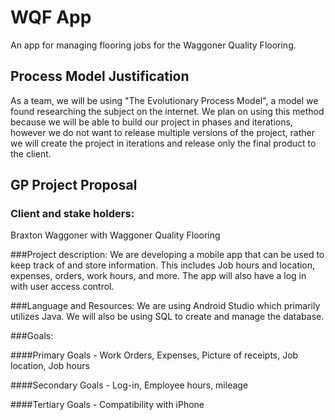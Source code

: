 # WQF App
An app for managing flooring jobs for the Waggoner Quality Flooring.

## Process Model Justification
As a team, we will be using "The Evolutionary Process Model", a model we found researching the subject on the internet. We plan on using this method because we will be able to build our project in phases and iterations, however we do not want to release multiple versions of the project, rather we will create the project in iterations and release only the final product to the client.

## GP Project Proposal

### Client and stake holders: 
Braxton Waggoner with Waggoner Quality Flooring

###Project description: 
We are developing a mobile app that can be used to keep track of and store information. This includes Job hours and location, expenses, orders, work hours, and more. The app will also have a log in with user access control.

###Language and Resources: 
We are using Android Studio which primarily utilizes Java. We will also be using SQL to create and manage the database.

###Goals:

####Primary Goals - 
Work Orders, 
Expenses, 
Picture of receipts, 
Job location, 
Job hours

####Secondary Goals - 
Log-in, 
Employee hours, 
mileage

####Tertiary Goals - 
Compatibility with iPhone
